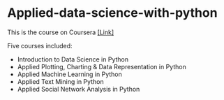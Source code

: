 # Applied-data-science-with-python
This is the course on Coursera [[Link]](https://www.coursera.org/specializations/data-science-python)

Five courses included:

* Introduction to Data Science in Python
* Applied Plotting, Charting & Data Representation in Python
* Applied Machine Learning in Python
* Applied Text Mining in Python
* Applied Social Network Analysis in Python
